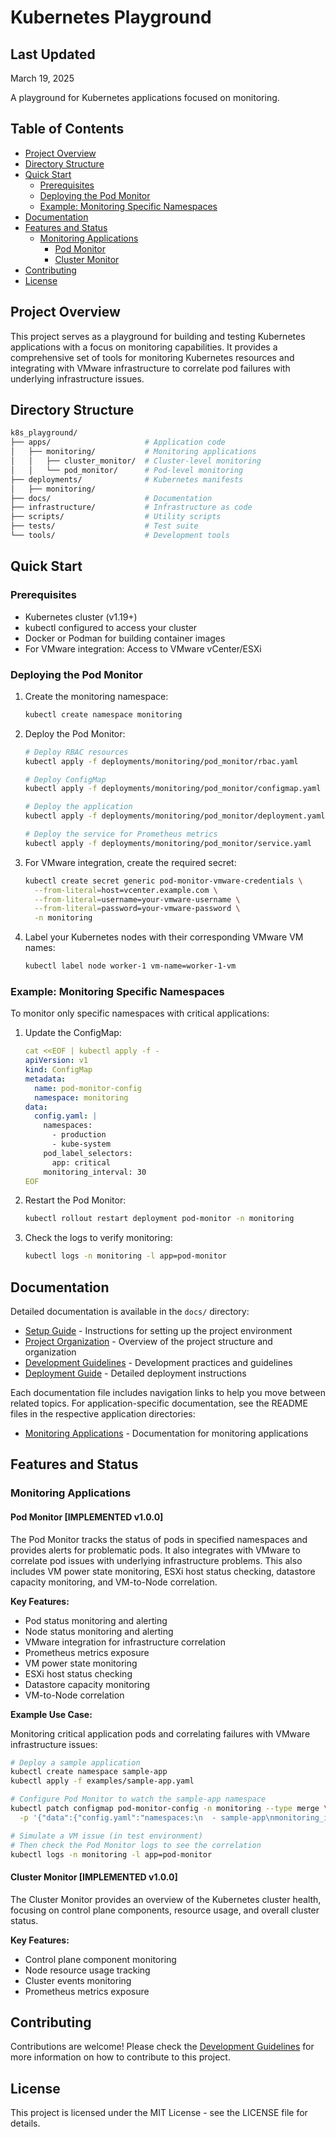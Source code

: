 # Kubernetes Playground

## Last Updated

March 19, 2025

A playground for Kubernetes applications focused on monitoring.

## Table of Contents

- [Project Overview](#project-overview)
- [Directory Structure](#directory-structure)
- [Quick Start](#quick-start)
  - [Prerequisites](#prerequisites)
  - [Deploying the Pod Monitor](#deploying-the-pod-monitor)
  - [Example: Monitoring Specific Namespaces](#example-monitoring-specific-namespaces)
- [Documentation](#documentation)
- [Features and Status](#features-and-status)
  - [Monitoring Applications](#monitoring-applications)
    - [Pod Monitor](#pod-monitor-implemented-v100)
    - [Cluster Monitor](#cluster-monitor-implemented-v100)
- [Contributing](#contributing)
- [License](#license)

## Project Overview

This project serves as a playground for building and testing Kubernetes applications with a focus on monitoring capabilities. It provides a comprehensive set of tools for monitoring Kubernetes resources and integrating with VMware infrastructure to correlate pod failures with underlying infrastructure issues.

## Directory Structure

```bash
k8s_playground/
├── apps/                     # Application code
│   ├── monitoring/           # Monitoring applications
│   │   ├── cluster_monitor/  # Cluster-level monitoring
│   │   └── pod_monitor/      # Pod-level monitoring
├── deployments/              # Kubernetes manifests
│   ├── monitoring/
├── docs/                     # Documentation
├── infrastructure/           # Infrastructure as code
├── scripts/                  # Utility scripts
├── tests/                    # Test suite
└── tools/                    # Development tools
```

## Quick Start

### Prerequisites

- Kubernetes cluster (v1.19+)
- kubectl configured to access your cluster
- Docker or Podman for building container images
- For VMware integration: Access to VMware vCenter/ESXi

### Deploying the Pod Monitor

1. Create the monitoring namespace:

    ```bash
    kubectl create namespace monitoring
    ```

2. Deploy the Pod Monitor:

    ```bash
    # Deploy RBAC resources
    kubectl apply -f deployments/monitoring/pod_monitor/rbac.yaml
    
    # Deploy ConfigMap
    kubectl apply -f deployments/monitoring/pod_monitor/configmap.yaml
    
    # Deploy the application
    kubectl apply -f deployments/monitoring/pod_monitor/deployment.yaml
    
    # Deploy the service for Prometheus metrics
    kubectl apply -f deployments/monitoring/pod_monitor/service.yaml
    ```

3. For VMware integration, create the required secret:

    ```bash
    kubectl create secret generic pod-monitor-vmware-credentials \
      --from-literal=host=vcenter.example.com \
      --from-literal=username=your-vmware-username \
      --from-literal=password=your-vmware-password \
      -n monitoring
    ```

4. Label your Kubernetes nodes with their corresponding VMware VM names:

    ```bash
    kubectl label node worker-1 vm-name=worker-1-vm
    ```

### Example: Monitoring Specific Namespaces

To monitor only specific namespaces with critical applications:

1. Update the ConfigMap:

    ```yaml
    cat <<EOF | kubectl apply -f -
    apiVersion: v1
    kind: ConfigMap
    metadata:
      name: pod-monitor-config
      namespace: monitoring
    data:
      config.yaml: |
        namespaces:
          - production
          - kube-system
        pod_label_selectors:
          app: critical
        monitoring_interval: 30
    EOF
    ```

2. Restart the Pod Monitor:

    ```bash
    kubectl rollout restart deployment pod-monitor -n monitoring
    ```

3. Check the logs to verify monitoring:

    ```bash
    kubectl logs -n monitoring -l app=pod-monitor
    ```

## Documentation

Detailed documentation is available in the `docs/` directory:

- [Setup Guide](docs/setup.md) - Instructions for setting up the project environment
- [Project Organization](docs/project_organization.md) - Overview of the project structure and organization
- [Development Guidelines](docs/development.md) - Development practices and guidelines
- [Deployment Guide](docs/deployment.md) - Detailed deployment instructions

Each documentation file includes navigation links to help you move between related topics. For application-specific documentation, see the README files in the respective application directories:

- [Monitoring Applications](apps/monitoring/README.md) - Documentation for monitoring applications

## Features and Status

### Monitoring Applications

#### Pod Monitor [IMPLEMENTED v1.0.0]

The Pod Monitor tracks the status of pods in specified namespaces and provides alerts for problematic pods. It also integrates with VMware to correlate pod issues with underlying infrastructure problems. This also includes VM power state monitoring, ESXi host status checking, datastore capacity monitoring, and VM-to-Node correlation.

**Key Features:**

- Pod status monitoring and alerting
- Node status monitoring and alerting
- VMware integration for infrastructure correlation
- Prometheus metrics exposure
- VM power state monitoring
- ESXi host status checking
- Datastore capacity monitoring
- VM-to-Node correlation

**Example Use Case:**

Monitoring critical application pods and correlating failures with VMware infrastructure issues:

```bash
# Deploy a sample application
kubectl create namespace sample-app
kubectl apply -f examples/sample-app.yaml

# Configure Pod Monitor to watch the sample-app namespace
kubectl patch configmap pod-monitor-config -n monitoring --type merge \
  -p '{"data":{"config.yaml":"namespaces:\n  - sample-app\nmonitoring_interval: 30"}}'

# Simulate a VM issue (in test environment)
# Then check the Pod Monitor logs to see the correlation
kubectl logs -n monitoring -l app=pod-monitor
```

#### Cluster Monitor [IMPLEMENTED v1.0.0]

The Cluster Monitor provides an overview of the Kubernetes cluster health, focusing on control plane components, resource usage, and overall cluster status.

**Key Features:**

- Control plane component monitoring
- Node resource usage tracking
- Cluster events monitoring
- Prometheus metrics exposure

## Contributing

Contributions are welcome! Please check the [Development Guidelines](docs/development.md) for more information on how to contribute to this project.

## License

This project is licensed under the MIT License - see the LICENSE file for details.
